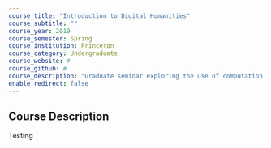 ```yaml
---
course_title: "Introduction to Digital Humanities"
course_subtitle: ""
course_year: 2019
course_semester: Spring
course_institution: Princeton
course_category: Undergraduate
course_website: #
course_github: #
course_description: "Graduate seminar exploring the use of computation and scale to study culture."
enable_redirect: false
---
```


## Course Description
Testing